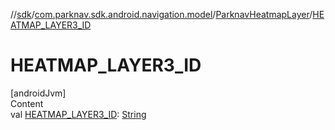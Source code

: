//[sdk](../../../index.md)/[com.parknav.sdk.android.navigation.model](../index.md)/[ParknavHeatmapLayer](index.md)/[HEATMAP_LAYER3_ID](-h-e-a-t-m-a-p_-l-a-y-e-r3_-i-d.md)



# HEATMAP_LAYER3_ID  
[androidJvm]  
Content  
val [HEATMAP_LAYER3_ID](-h-e-a-t-m-a-p_-l-a-y-e-r3_-i-d.md): [String](https://developer.android.com/reference/kotlin/java/lang/String.html)  



